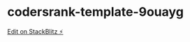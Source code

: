 # codersrank-template-9ouayg

[Edit on StackBlitz ⚡️](https://stackblitz.com/edit/codersrank-template-9ouayg)